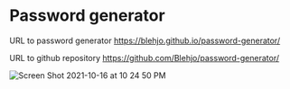 # Password generator

URL to password generator
https://blehjo.github.io/password-generator/

URL to github repository
https://github.com/Blehjo/password-generator/


![Screen Shot 2021-10-16 at 10 24 50 PM](https://user-images.githubusercontent.com/89440573/137609660-b59c9b2f-576c-4625-8de4-fbffd18caa46.png)
